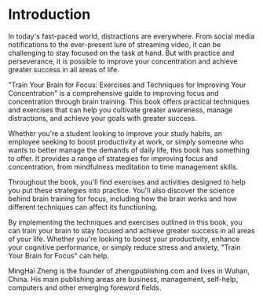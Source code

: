# Introduction

In today's fast-paced world, distractions are everywhere. From social media notifications to the ever-present lure of streaming video, it can be challenging to stay focused on the task at hand. But with practice and perseverance, it is possible to improve your concentration and achieve greater success in all areas of life.

"Train Your Brain for Focus: Exercises and Techniques for Improving Your Concentration" is a comprehensive guide to improving focus and concentration through brain training. This book offers practical techniques and exercises that can help you cultivate greater awareness, manage distractions, and achieve your goals with greater success.

Whether you're a student looking to improve your study habits, an employee seeking to boost productivity at work, or simply someone who wants to better manage the demands of daily life, this book has something to offer. It provides a range of strategies for improving focus and concentration, from mindfulness meditation to time management skills.

Throughout the book, you'll find exercises and activities designed to help you put these strategies into practice. You'll also discover the science behind brain training for focus, including how the brain works and how different techniques can affect its functioning.

By implementing the techniques and exercises outlined in this book, you can train your brain to stay focused and achieve greater success in all areas of your life. Whether you're looking to boost your productivity, enhance your cognitive performance, or simply reduce stress and anxiety, "Train Your Brain for Focus" can help.

MingHai Zheng is the founder of zhengpublishing.com and lives in Wuhan, China. His main publishing areas are business, management, self-help, computers and other emerging foreword fields.
